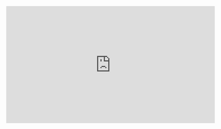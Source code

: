 <iframe width="560" height="315" src="https://www.youtube.com/embed/RMWA1lSlNLs?si=uL8xxHHgw9nIuay_" title="YouTube video player" frameborder="0" allow="accelerometer; autoplay; clipboard-write; encrypted-media; gyroscope; picture-in-picture; web-share" referrerpolicy="strict-origin-when-cross-origin" allowfullscreen></iframe>
